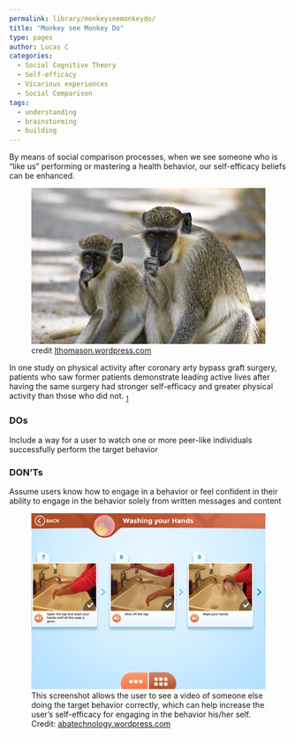 ```yaml
---
permalink: library/monkeyseemonkeydo/
title: "Monkey see Monkey Do"
type: pages
author: Lucas C
categories:
  - Social Cognitive Theory
  - Self-efficacy
  - Vicarious experiences
  - Social Comparison
tags:
  - understanding
  - brainstorming
  - building
---
```


<p>
  By means of social comparison processes, when we see someone who is “like us” performing or mastering a health behavior, our self-efficacy beliefs can be enhanced.
</p>

<figure>
    <a href="/assets/images/monkeysaymonkeydo_01.jpg">
      <img src="/assets/images/monkeysaymonkeydo_01.jpg">
    </a>
    <figcaption>
      credit
      <a href="https://lthomason.wordpress.com/2011/03/31/monkey-see-monkey-do-a-devotion/">lthomason.wordpress.com
      </a>
    </figcaption>
</figure>

<p>
  In one study on physical activity after coronary arty bypass graft surgery, patients who saw former patients demonstrate leading active lives after having the same surgery had stronger self-efficacy and greater physical activity than those who did not.
  <sub>
    <a href="https://books.google.com/books?hl=en&lr=&id=YjvuX4Q9s_wC&oi=fnd&pg=PA127&dq=Social+cognitive+theory.+&ots=QNKLI9Ni2l&sig=JPtRL1jrA7OVu7N28f4LQ-YFISA#v=onepage&q=Social%20cognitive%20theory.&f=false">1</a>
  </sub>
</p>

<h3>DOs</h3>
Include a way for a user to watch one or more peer-like individuals successfully perform the target behavior

<h3>DON’Ts</h3>
Assume users know how to engage in a behavior or feel confident in their ability to engage in the behavior solely from written messages and content

<figure>
  <a href="/assets/images/monkeysaymonkeydo_02.png">
    <img src="/assets/images/monkeysaymonkeydo_02.png">
  </a>
  <figcaption>
    This screenshot allows the user to see a video of someone else doing the target behavior correctly, which can help increase the user’s self-efficacy for engaging in the behavior his/her self. Credit:
    <a href="https://abatechnology.wordpress.com/2015/05/08/ido-hygiene/">abatechnology.wordpress.com
    </a>
  </figcaption>
</figure>
